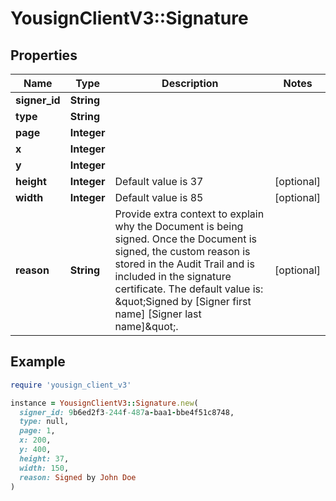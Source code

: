 # YousignClientV3::Signature

## Properties

| Name | Type | Description | Notes |
| ---- | ---- | ----------- | ----- |
| **signer_id** | **String** |  |  |
| **type** | **String** |  |  |
| **page** | **Integer** |  |  |
| **x** | **Integer** |  |  |
| **y** | **Integer** |  |  |
| **height** | **Integer** | Default value is 37 | [optional] |
| **width** | **Integer** | Default value is 85 | [optional] |
| **reason** | **String** | Provide extra context to explain why the Document is being signed. Once the Document is signed, the custom reason is stored in the Audit Trail and is included in the signature certificate. The default value is: \&quot;Signed by [Signer first name] [Signer last name]\&quot;.  | [optional] |

## Example

```ruby
require 'yousign_client_v3'

instance = YousignClientV3::Signature.new(
  signer_id: 9b6ed2f3-244f-487a-baa1-bbe4f51c8748,
  type: null,
  page: 1,
  x: 200,
  y: 400,
  height: 37,
  width: 150,
  reason: Signed by John Doe
)
```

